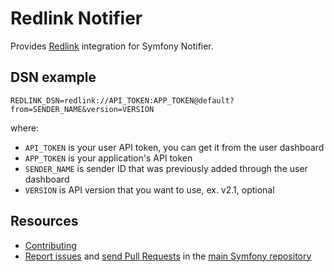 Redlink Notifier
================

Provides [Redlink](https://redlink.pl) integration for Symfony Notifier.

DSN example
-----------

```
REDLINK_DSN=redlink://API_TOKEN:APP_TOKEN@default?from=SENDER_NAME&version=VERSION
```

where:

- `API_TOKEN` is your user API token, you can get it from the user dashboard
- `APP_TOKEN` is your application's API token
- `SENDER_NAME` is sender ID that was previously added through the user dashboard
- `VERSION` is API version that you want to use, ex. v2.1, optional

Resources
---------

* [Contributing](https://symfony.com/doc/current/contributing/index.html)
* [Report issues](https://github.com/symfony/symfony/issues) and
  [send Pull Requests](https://github.com/symfony/symfony/pulls)
  in the [main Symfony repository](https://github.com/symfony/symfony)
